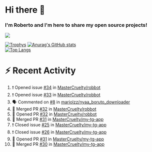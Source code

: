 # Hi there 👋
### I'm Roberto and I'm here to share my open source projects!

<img src="https://komarev.com/ghpvc/?username=mastercruelty&label=Profile views&color=0e75b6"><br>

[![Trophys](https://github-profile-trophy.vercel.app/?username=mastercruelty)](https://github.com/ryo-ma/github-profile-trophy)
[![Anurag's GitHub stats](https://github-readme-stats.vercel.app/api?username=mastercruelty&show_icons=true&theme=tokyonight)](https://github.com/anuraghazra/github-readme-stats)<br>
[![Top Langs](https://github-readme-stats.vercel.app/api/top-langs/?username=mastercruelty&exclude_repo=Alarm-project&layout=compact&theme=tokyonight)](https://github.com/anuraghazra/github-readme-stats)

# :zap: Recent Activity
<!--START_SECTION:activity-->
1. ❗️ Opened issue [#34](https://github.com/MasterCruelty/robbot/issues/34) in [MasterCruelty/robbot](https://github.com/MasterCruelty/robbot)
2. ❗️ Opened issue [#33](https://github.com/MasterCruelty/robbot/issues/33) in [MasterCruelty/robbot](https://github.com/MasterCruelty/robbot)
3. 🗣 Commented on [#8](https://github.com/mariolzz/nyaa_boruto_downloader/issues/8) in [mariolzz/nyaa_boruto_downloader](https://github.com/mariolzz/nyaa_boruto_downloader)
4. 🎉 Merged PR [#32](https://github.com/MasterCruelty/robbot/pull/32) in [MasterCruelty/robbot](https://github.com/MasterCruelty/robbot)
5. 💪 Opened PR [#32](https://github.com/MasterCruelty/robbot/pull/32) in [MasterCruelty/robbot](https://github.com/MasterCruelty/robbot)
6. 🎉 Merged PR [#31](https://github.com/MasterCruelty/my-tg-app/pull/31) in [MasterCruelty/my-tg-app](https://github.com/MasterCruelty/my-tg-app)
7. ❗️ Closed issue [#25](https://github.com/MasterCruelty/my-tg-app/issues/25) in [MasterCruelty/my-tg-app](https://github.com/MasterCruelty/my-tg-app)
8. ❗️ Closed issue [#26](https://github.com/MasterCruelty/my-tg-app/issues/26) in [MasterCruelty/my-tg-app](https://github.com/MasterCruelty/my-tg-app)
9. 💪 Opened PR [#31](https://github.com/MasterCruelty/my-tg-app/pull/31) in [MasterCruelty/my-tg-app](https://github.com/MasterCruelty/my-tg-app)
10. 🎉 Merged PR [#30](https://github.com/MasterCruelty/my-tg-app/pull/30) in [MasterCruelty/my-tg-app](https://github.com/MasterCruelty/my-tg-app)
<!--END_SECTION:activity-->
